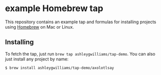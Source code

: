 # example Homebrew tap

This repository contains an example tap and formulas for installing projects using [Homebrew](https://brew.sh) on Mac or Linux.

## Installing

To fetch the tap, just run `brew tap ashleygwilliams/tap-demo`. You can also just install any project by name:

```sh
$ brew install ashleygwilliams/tap-demo/axolotlsay
```
